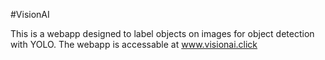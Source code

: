 #VisionAI

This is a webapp designed to label objects on images for object detection with YOLO.
The webapp is accessable at www.visionai.click
